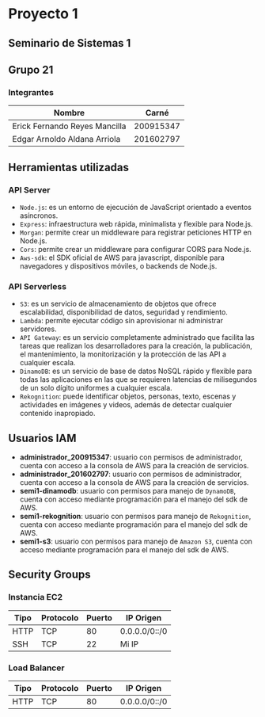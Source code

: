# Proyecto 1
## Seminario de Sistemas 1
## Grupo 21

### Integrantes
|Nombre|Carné|
|--|--|
|Erick Fernando Reyes Mancilla|200915347|
|Edgar Arnoldo Aldana Arriola|201602797|


## Herramientas utilizadas
### API Server
* ``Node.js``: es un entorno de ejecución de JavaScript orientado a eventos asíncronos.
* ``Express``: infraestructura web rápida, minimalista y flexible para Node.js.
* ``Morgan``: permite crear un middleware para registrar peticiones HTTP en Node.js.
* ``Cors``: permite crear un middleware para configurar CORS para Node.js.
* ``Aws-sdk``: el SDK oficial de AWS para javascript, disponible para navegadores y dispositivos móviles, o backends de Node.js.

### API Serverless
* ``S3``: es un servicio de almacenamiento de objetos que ofrece escalabilidad, disponibilidad de datos, seguridad y rendimiento.
* ``Lambda``: permite ejecutar código sin aprovisionar ni administrar servidores.
* ``API Gateway``: es un servicio completamente administrado que facilita las tareas que realizan los desarrolladores para la creación, la publicación, el mantenimiento, la monitorización y la protección de las API a cualquier escala.
* ``DinamoDB``: es un servicio de base de datos NoSQL rápido y flexible para todas las aplicaciones en las que se requieren latencias de milisegundos de un solo dígito uniformes a cualquier escala.
* ``Rekognition``: puede identificar objetos, personas, texto, escenas y actividades en imágenes y videos, además de detectar cualquier contenido inapropiado.


## Usuarios IAM
* **administrador_200915347**: usuario con permisos de administrador, cuenta con acceso a la consola de AWS para la creación de servicios.
* **administrador_201602797**: usuario con permisos de administrador, cuenta con acceso a la consola de AWS para la creación de servicios.
* **semi1-dinamodb**: usuario con permisos para manejo de ``DynamoDB``, cuenta con acceso mediante programación para el manejo del sdk de AWS.
* **semi1-rekognition**: usuario con permisos para manejo de ``Rekognition``, cuenta con acceso mediante programación para el manejo del sdk de AWS.
* **semi1-s3**: usuario con permisos para manejo de ``Amazon S3``, cuenta con acceso mediante programación para el manejo del sdk de AWS.

## Security Groups
### Instancia EC2
|Tipo|Protocolo|Puerto|IP Origen|
|--|--|--|--|
|HTTP|TCP|80|0.0.0.0/0::/0|
|SSH|TCP|22|Mi IP|

### Load Balancer
|Tipo|Protocolo|Puerto|IP Origen|
|--|--|--|--|
|HTTP|TCP|80|0.0.0.0/0::/0|
